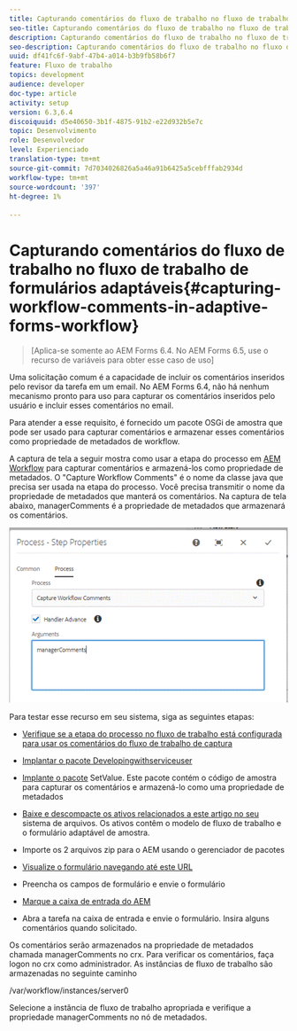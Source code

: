 ```yaml
---
title: Capturando comentários do fluxo de trabalho no fluxo de trabalho de formulários adaptáveis
seo-title: Capturando comentários do fluxo de trabalho no fluxo de trabalho de formulários adaptáveis
description: Capturando comentários do fluxo de trabalho no fluxo de trabalho do AEM
seo-description: Capturando comentários do fluxo de trabalho no fluxo de trabalho do AEM
uuid: df41fc6f-9abf-47b4-a014-b3b9fb58b6f7
feature: Fluxo de trabalho
topics: development
audience: developer
doc-type: article
activity: setup
version: 6.3,6.4
discoiquuid: d5e40650-3b1f-4875-91b2-e22d932b5e7c
topic: Desenvolvimento
role: Desenvolvedor
level: Experienciado
translation-type: tm+mt
source-git-commit: 7d7034026826a5a46a91b6425a5cebfffab2934d
workflow-type: tm+mt
source-wordcount: '397'
ht-degree: 1%

---
```



# Capturando comentários do fluxo de trabalho no fluxo de trabalho de formulários adaptáveis{#capturing-workflow-comments-in-adaptive-forms-workflow}

>[Aplica-se somente ao AEM Forms 6.4. No AEM Forms 6.5, use o recurso de variáveis para obter esse caso de uso]

Uma solicitação comum é a capacidade de incluir os comentários inseridos pelo revisor da tarefa em um email. No AEM Forms 6.4, não há nenhum mecanismo pronto para uso para capturar os comentários inseridos pelo usuário e incluir esses comentários no email.

Para atender a esse requisito, é fornecido um pacote OSGi de amostra que pode ser usado para capturar comentários e armazenar esses comentários como propriedade de metadados de workflow.

A captura de tela a seguir mostra como usar a etapa do processo em [AEM Workflow](http://localhost:4502/editor.html/conf/global/settings/workflow/models/CaptureComments.html) para capturar comentários e armazená-los como propriedade de metadados. O &quot;Capture Workflow Comments&quot; é o nome da classe java que precisa ser usada na etapa do processo. Você precisa transmitir o nome da propriedade de metadados que manterá os comentários. Na captura de tela abaixo, managerComments é a propriedade de metadados que armazenará os comentários.

![workflowcomments1](assets/workflowcomments1.gif)

Para testar esse recurso em seu sistema, siga as seguintes etapas:
* [Verifique se a etapa do processo no fluxo de trabalho está configurada para usar os comentários do fluxo de trabalho de captura](http://localhost:4502/editor.html/conf/global/settings/workflow/models/CaptureComments.html)

* [Implantar o pacote Developingwithserviceuser](/help/forms/assets/common-osgi-bundles/DevelopingWithServiceUser.jar)

* [Implante o pacote](/help/forms/assets/common-osgi-bundles/SetValueApp.core-1.0-SNAPSHOT.jar) SetValue. Este pacote contém o código de amostra para capturar os comentários e armazená-lo como uma propriedade de metadados

* [Baixe e descompacte os ativos relacionados a este artigo no seu ](assets/capturecomments.zip) sistema de arquivos. Os ativos contêm o modelo de fluxo de trabalho e o formulário adaptável de amostra.

* Importe os 2 arquivos zip para o AEM usando o gerenciador de pacotes

* [Visualize o formulário navegando até este URL](http://localhost:4502/content/dam/formsanddocuments/capturecomments/jcr:content?wcmmode=disabled)

* Preencha os campos de formulário e envie o formulário

* [Marque a caixa de entrada do AEM](http://localhost:4502/aem/inbox)

* Abra a tarefa na caixa de entrada e envie o formulário. Insira alguns comentários quando solicitado.

Os comentários serão armazenados na propriedade de metadados chamada managerComments no crx. Para verificar os comentários, faça logon no crx como administrador. As instâncias de fluxo de trabalho são armazenadas no seguinte caminho

/var/workflow/instances/server0

Selecione a instância de fluxo de trabalho apropriada e verifique a propriedade managerComments no nó de metadados.

